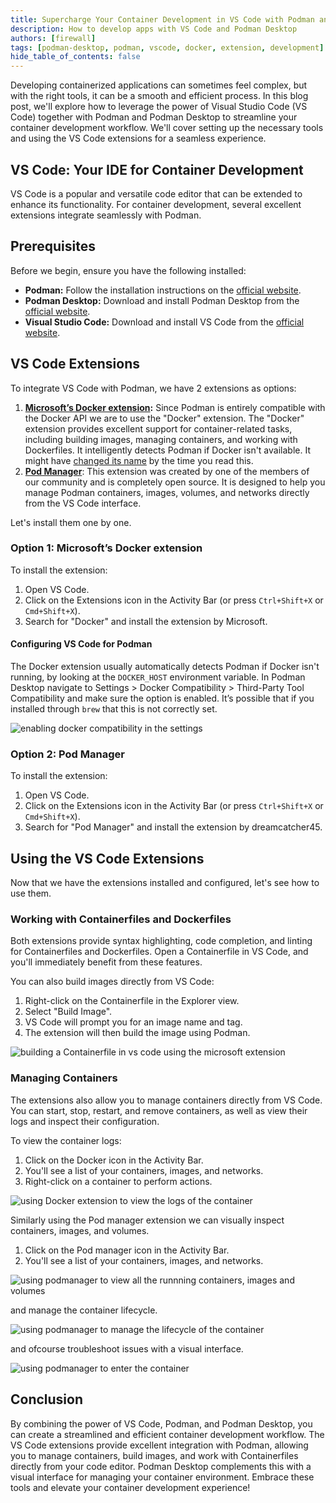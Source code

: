 ```yaml
---
title: Supercharge Your Container Development in VS Code with Podman and Podman Desktop
description: How to develop apps with VS Code and Podman Desktop
authors: [firewall]
tags: [podman-desktop, podman, vscode, docker, extension, development]
hide_table_of_contents: false
---
```


Developing containerized applications can sometimes feel complex, but with the right tools, it can be a smooth and efficient process. In this blog post, we'll explore how to leverage the power of Visual Studio Code (VS Code) together with Podman and Podman Desktop to streamline your container development workflow. We'll cover setting up the necessary tools and using the VS Code extensions for a seamless experience.

## VS Code: Your IDE for Container Development

VS Code is a popular and versatile code editor that can be extended to enhance its functionality. For container development, several excellent extensions integrate seamlessly with Podman.

## Prerequisites

Before we begin, ensure you have the following installed:

- **Podman:** Follow the installation instructions on the [official website](https://podman.io/).
- **Podman Desktop:** Download and install Podman Desktop from the [official website](https://podman-desktop.io/downloads).
- **Visual Studio Code:** Download and install VS Code from the [official website](https://code.visualstudio.com/download).

## **VS Code Extensions**

To integrate VS Code with Podman, we have 2 extensions as options:

1. [**Microsoft’s Docker extension**](https://marketplace.visualstudio.com/items?itemName=ms-azuretools.vscode-docker)**:** Since Podman is entirely compatible with the Docker API we are to use the "Docker" extension. The "Docker" extension provides excellent support for container-related tasks, including building images, managing containers, and working with Dockerfiles. It intelligently detects Podman if Docker isn't available. It might have [changed its name](https://techcommunity.microsoft.com/blog/AppsonAzureBlog/major-updates-to-vs-code-docker-introducing-container-tools/4400609) by the time you read this.
2. [**Pod Manager**](https://marketplace.visualstudio.com/items/?itemName=dreamcatcher45.podmanager): This extension was created by one of the members of our community and is completely open source. It is designed to help you manage Podman containers, images, volumes, and networks directly from the VS Code interface.

Let's install them one by one.

### Option 1: Microsoft’s Docker extension

To install the extension:

1. Open VS Code.
2. Click on the Extensions icon in the Activity Bar (or press `Ctrl+Shift+X` or `Cmd+Shift+X`).
3. Search for "Docker" and install the extension by Microsoft.

#### Configuring VS Code for Podman

The Docker extension usually automatically detects Podman if Docker isn't running, by looking at the `DOCKER_HOST` environment variable. In Podman Desktop navigate to Settings \> Docker Compatibility \> Third-Party Tool Compatibility and make sure the option is enabled. It’s possible that if you installed through `brew` that this is not correctly set.

![enabling docker compatibility in the settings](img/vs-code-podman/docker-compatibility.png)

### Option 2: Pod Manager

To install the extension:

1. Open VS Code.
2. Click on the Extensions icon in the Activity Bar (or press `Ctrl+Shift+X` or `Cmd+Shift+X`).
3. Search for "Pod Manager" and install the extension by dreamcatcher45.

## Using the VS Code Extensions

Now that we have the extensions installed and configured, let's see how to use them.

### Working with Containerfiles and Dockerfiles

Both extensions provide syntax highlighting, code completion, and linting for Containerfiles and Dockerfiles. Open a Containerfile in VS Code, and you'll immediately benefit from these features.

You can also build images directly from VS Code:

1. Right-click on the Containerfile in the Explorer view.
2. Select "Build Image".
3. VS Code will prompt you for an image name and tag.
4. The extension will then build the image using Podman.

![building a Containerfile in vs code using the microsoft extension](img/vs-code-podman/build-image.png)

### Managing Containers

The extensions also allow you to manage containers directly from VS Code. You can start, stop, restart, and remove containers, as well as view their logs and inspect their configuration.

To view the container logs:

1. Click on the Docker icon in the Activity Bar.
2. You'll see a list of your containers, images, and networks.
3. Right-click on a container to perform actions.

![using Docker extension to view the logs of the container](img/vs-code-podman/view-logs.png)

Similarly using the Pod manager extension we can visually inspect containers, images, and volumes.

1. Click on the Pod manager icon in the Activity Bar.
2. You'll see a list of your containers, images, and networks.

![using podmanager to view all the runnning containers, images and volumes](img/vs-code-podman/podmanager-details.png)

and manage the container lifecycle.

![using podmanager to manage the lifecycle of the container](img/vs-code-podman/interact-with-container.png)

and ofcourse troubleshoot issues with a visual interface.

![using podmanager to enter the container](img/vs-code-podman/podmanager-details.png)

## Conclusion

By combining the power of VS Code, Podman, and Podman Desktop, you can create a streamlined and efficient container development workflow. The VS Code extensions provide excellent integration with Podman, allowing you to manage containers, build images, and work with Containerfiles directly from your code editor. Podman Desktop complements this with a visual interface for managing your container environment. Embrace these tools and elevate your container development experience!
